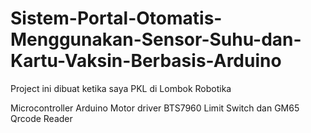 # Sistem-Portal-Otomatis-Menggunakan-Sensor-Suhu-dan-Kartu-Vaksin-Berbasis-Arduino

Project ini dibuat ketika saya PKL di Lombok Robotika

Microcontroller Arduino
Motor driver BTS7960
Limit Switch 
dan GM65 Qrcode Reader 
